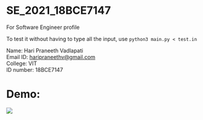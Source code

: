# SE_2021_18BCE7147
For Software Engineer profile

To test it without having to type all the input,
use `
python3 main.py < test.in
`



Name: Hari Praneeth Vadlapati \
Email ID: haripraneethv@gmail.com \
College: VIT \
ID number: 18BCE7147


# Demo:
![](https://im7.ezgif.com/tmp/ezgif-7-d8ec0fb4e27a.gif)